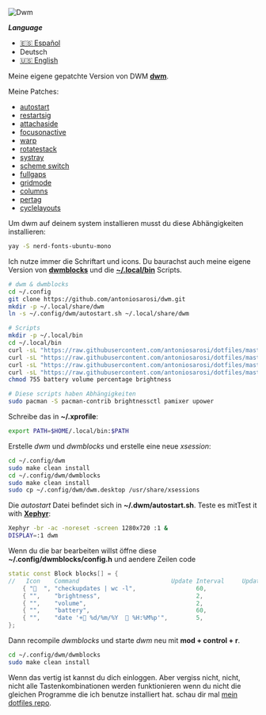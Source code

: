 ![Dwm](https://raw.githubusercontent.com/antoniosarosi/dotfiles/master/.screenshots/dwm.png)

***Language***
- [🇪🇸 Español](./README.es.md)
- Deutsch
- [🇺🇸 English](README.md)

Meine eigene gepatchte Version von DWM **[dwm](https://dwm.suckless.org/)**.

Meine Patches:
- [autostart](https://dwm.suckless.org/patches/autostart/dwm-autostart-20200610-cb3f58a.diff)
- [restartsig](https://dwm.suckless.org/patches/restartsig/dwm-restartsig-20180523-6.2.diff)
- [attachaside](https://dwm.suckless.org/patches/attachaside/dwm-attachaside-6.1.diff)
- [focusonactive](https://dwm.suckless.org/patches/focusonnetactive/dwm-focusonnetactive-6.2.diff)
- [warp](https://dwm.suckless.org/patches/warp/dwm-warp-6.2.diff)
- [rotatestack](https://dwm.suckless.org/patches/rotatestack/dwm-rotatestack-20161021-ab9571b.diff)
- [systray](https://dwm.suckless.org/patches/systray/dwm-systray-20200610-f09418b.diff)
- [scheme switch](https://dwm.suckless.org/patches/scheme_switch/dwm-scheme_switch-20170804-ceac8c9.diff)
- [fullgaps](https://dwm.suckless.org/patches/fullgaps/dwm-fullgaps-20200508-7b77734.diff)
- [gridmode](https://dwm.suckless.org/patches/gridmode/dwm-gridmode-20170909-ceac8c9.diff)
- [columns](https://dwm.suckless.org/patches/columns/dwm-columns-6.0.diff)
- [pertag](https://dwm.suckless.org/patches/pertag/)
- [cyclelayouts](https://dwm.suckless.org/patches/cyclelayouts/dwm-cyclelayouts-20180524-6.2.diff)

Um dwm auf deinem system installieren musst du diese Abhängigkeiten installieren:
```bash
yay -S nerd-fonts-ubuntu-mono
```
Ich nutze immer die Schriftart und icons.
Du baurachst auch meine eigene Version von 
**[dwmblocks](https://github.com/antoniosarosi/dwm/tree/master/dwmblocks)**
und die **[~/.local/bin](https://github.com/antoniosarosi/dotfiles/tree/master/.local/bin)**
Scripts.

```bash
# dwm & dwmblocks
cd ~/.config
git clone https://github.com/antoniosarosi/dwm.git
mkdir -p ~/.local/share/dwm
ln -s ~/.config/dwm/autostart.sh ~/.local/share/dwm

# Scripts
mkdir -p ~/.local/bin
cd ~/.local/bin
curl -sL "https://raw.githubusercontent.com/antoniosarosi/dotfiles/master/.local/bin/battery" -o battery
curl -sL "https://raw.githubusercontent.com/antoniosarosi/dotfiles/master/.local/bin/volume" -o volume
curl -sL "https://raw.githubusercontent.com/antoniosarosi/dotfiles/master/.local/bin/percentage" -o percentage
curl -sL "https://raw.githubusercontent.com/antoniosarosi/dotfiles/master/.local/bin/brightness" -o brightness
chmod 755 battery volume percentage brightness

# Diese scripts haben Abhängigkeiten
sudo pacman -S pacman-contrib brightnessctl pamixer upower
```

Schreibe das in **~/.xprofile**:

```bash
export PATH=$HOME/.local/bin:$PATH
```

Erstelle *dwm* und *dwmblocks* und erstelle eine neue *xsession*:

```bash
cd ~/.config/dwm
sudo make clean install
cd ~/.config/dwm/dwmblocks
sudo make clean install
sudo cp ~/.config/dwm/dwm.desktop /usr/share/xsessions
```

Die *autostart* Datei befindet sich in **~/.dwm/autostart.sh**.
Teste es mitTest it with **[Xephyr](https://wiki.archlinux.org/index.php/Xephyr)**:

```bash
Xephyr -br -ac -noreset -screen 1280x720 :1 &
DISPLAY=:1 dwm
```

Wenn du die bar bearbeiten willst öffne diese **~/.config/dwmblocks/config.h**
und aendere Zeilen code

```cpp
static const Block blocks[] = {
//   Icon    Command                          Update Interval     Update Signal
    { "  ", "checkupdates | wc -l",                 60,               0 },
    { "",    "brightness",                           2,                0 },
    { "",    "volume",                               2,                0 },
    { "",    "battery",                              60,               0 },
    { "",    "date '+ %d/%m/%Y   %H:%M%p'",        5,                0 },
};
```

Dann recompile *dwmblocks* und starte *dwm* neu mit **mod + control + r**.

```bash
cd ~/.config/dwm/dwmblocks
sudo make clean install
```

Wenn das vertig ist kannst du dich einloggen. Aber vergiss nicht, nicht, nicht alle Tastenkombinationen werden funktionieren wenn du nicht die gleichen Programme die ich benutze installiert hat.
schau dir mal [mein dotfiles repo](https://github.com/antoniosarosi/dotfiles#keybindings).
